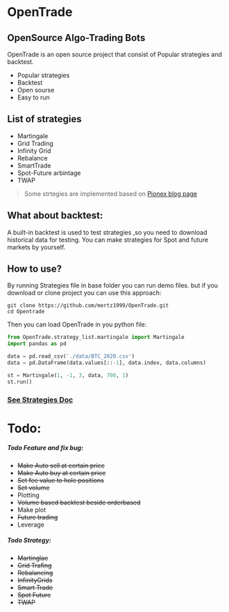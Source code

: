 # OpenTrade
## OpenSource Algo-Trading Bots



OpenTrade is an open source project that consist of Popular strategies and backtest.

- Popular strategies
- Backtest
- Open sourse
- Easy to run

## List of strategies

- Martingale
- Grid Trading
- Infinity Grid
- Rebalance
- SmartTrade
- Spot-Future arbintage
- TWAP

> Some strtegies are implemented based on [Pionex blog page](https://www.pionex.com/blog/)

## What about backtest:
A built-in backtest is used to test strategies ,so you need to download historical data for testing.
You can make strategies for Spot and future markets by yourself. 


## How to use?
By running Strategies file in base folder you can run demo files.
but if you download or clone project you can use this approach:

```
git clone https://github.com/mertz1999/OpenTrade.git
cd Opentrade
```

Then you can load OpenTrade in you python file:
```python
from OpenTrade.strategy_list.martingale import Martingale
import pandas as pd

data = pd.read_csv('./data/BTC_2020.csv')
data = pd.DataFrame(data.values[::-1], data.index, data.columns)

st = Martingale(1, -1, 3, data, 700, 1)
st.run()
```

### [See Strategies Doc](https://github.com/mertz1999/OpenTrade/tree/main/Doc)

# Todo:
##### Todo Feature and fix bug:
- <del>Make Auto sell at certain price</del>
- <del>Make Auto buy at certain price</del>
- <del>Set fee value to hole positions</del>
- <del>Set volume </del>
- Plotting
- <del>Volume based backtest beside orderbased</del>
- Make plot
- <del>Future trading</del>
- Leverage

##### Todo Strategy:
- <del>Martinglae</del>
- <del>Grid Trafing</del>
- <del>Rebalancing</del>
- <del>InfinityGrids</del>
- <del>Smart Trade</del>
- <del>Spot Future</del>
- <del>TWAP</del>









